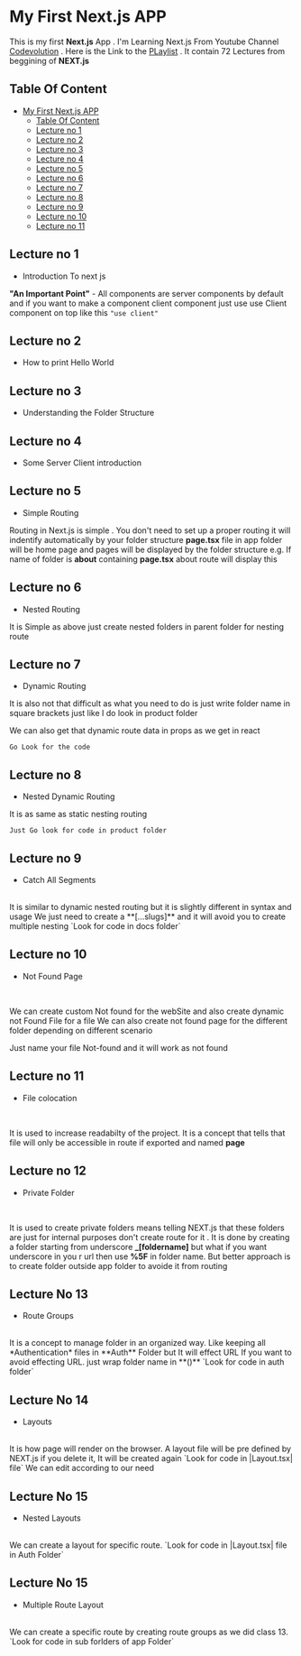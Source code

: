 # My First Next.js APP


This is my first **Next.js** App . I'm Learning Next.js From Youtube Channel [Codevolution](https://www.youtube.com/@Codevolution) . Here is the Link to the [PLaylist](https://www.youtube.com/playlist?list=PLC3y8-rFHvwjOKd6gdf4QtV1uYNiQnruI) . It contain 72 Lectures from beggining of **NEXT.js** 


## Table Of Content

- [My First Next.js APP](#my-first-nextjs-app)
  - [Table Of Content](#table-of-content)
  - [Lecture no 1](#lecture-no-1)
  - [Lecture no 2](#lecture-no-2)
  - [Lecture no 3](#lecture-no-3)
  - [Lecture no 4](#lecture-no-4)
  - [Lecture no 5](#lecture-no-5)
  - [Lecture no 6](#lecture-no-6)
  - [Lecture no 7](#lecture-no-7)
  - [Lecture no 8](#lecture-no-8)
  - [Lecture no 9](#lecture-no-9)
  - [Lecture no 10](#lecture-no-10)
  - [Lecture no 11](#lecture-no-11)


## Lecture no 1
 - Introduction To next js 
  
  **"An Important Point"** - All components are server components by default and if you want to make a component client component just use use Client component on top like this ```"use client"``` 

## Lecture no 2
 - How to print Hello World
  
## Lecture no 3
 - Understanding the Folder Structure

## Lecture no 4
 - Some Server Client introduction
  
## Lecture no 5
 - Simple Routing 

 Routing in Next.js is simple . You don't need to set up a proper routing it will indentify automatically by your folder structure 
 **page.tsx** file in app folder will be home page 
 and pages will be displayed by the folder structure e.g. If name of folder is **about** containing **page.tsx** about route will display this


## Lecture no 6 
 - Nested Routing 


 It is Simple as above just create nested folders in parent folder for nesting route
  
## Lecture no 7
 - Dynamic Routing

 It is also not that difficult as what you need to do is just write folder name in square brackets just like I do look in product folder

 We can also get that dynamic route data in props as we get in react

 `Go Look for the code` 
  
## Lecture no 8
 - Nested Dynamic Routing

 It is as same as static nesting routing 

 `Just Go look for code in product folder`
  
## Lecture no 9
 - Catch All Segments
  <br/>
It is similar to dynamic nested routing but it is slightly different in syntax and usage We just need to create a **[...slugs]** and it will avoid you to create multiple nesting
`Look for code in docs folder`

## Lecture no 10
  - Not Found Page
  <br>

We can create custom Not found for the webSite and also create dynamic not Found File for a file
We can also create not found page for the different folder depending on different scenario

Just name your file Not-found and it will work as not found


## Lecture no 11
  - File colocation 
  <br>

It is used to increase readabilty of the project. It is a concept that tells that file will only be accessible in route if exported and named **page**


## Lecture no 12
  - Private Folder 
  <br>

It is used to create private folders means telling NEXT.js that these folders are just for internal purposes don't create route for it . It is done by creating a folder starting from underscore **_[foldername]** but what if you want underscore in you r url then use **%5F** in folder name. But better approach is to create folder outside app folder to avoide it from routing


## Lecture No 13
  - Route Groups
  <br>
It is a concept to manage folder in an organized way. Like keeping all *Authentication* files in **Auth** Folder but It will effect URL If you want to avoid effecting URL. just wrap folder name in **()**  
`Look for code in auth folder`


## Lecture No 14
  - Layouts
  <br>
  It is how page will render on the browser. A layout file will be pre defined by NEXT.js if you delete it, It will be created again
`Look for code in |Layout.tsx| file`
We can edit according to our need


## Lecture No 15
  - Nested Layouts
  <br>
  We can create a layout for specific route. 
`Look for code in |Layout.tsx| file in Auth Folder`


## Lecture No 15
  - Multiple Route Layout
  <br>
  We can create a specific route by creating route groups as we did class 13. 
`Look for code in sub forlders of app Folder`